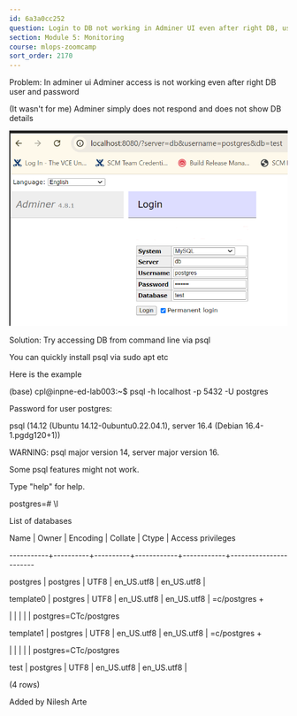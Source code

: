```yaml
---
id: 6a3a0cc252
question: Login to DB not working in Adminer UI even after right DB, user and password.
section: Module 5: Monitoring
course: mlops-zoomcamp
sort_order: 2170
---
```


Problem: In adminer ui Adminer access is not working even after right DB user and password

(It wasn't for me) Adminer simply does not respond and does not show DB details

![Image](images/mlops-zoomcamp/image_c66aba56.png)

Solution: Try accessing DB from command line via psql

You can quickly install psql via sudo apt etc

Here is the example

(base) cpl@inpne-ed-lab003:~$ psql -h localhost -p 5432 -U postgres

Password for user postgres:

psql (14.12 (Ubuntu 14.12-0ubuntu0.22.04.1), server 16.4 (Debian 16.4-1.pgdg120+1))

WARNING: psql major version 14, server major version 16.

Some psql features might not work.

Type "help" for help.

postgres=# \l

List of databases

Name    |  Owner   | Encoding |  Collate   |   Ctype    |   Access privileges

-----------+----------+----------+------------+------------+-----------------------

postgres  | postgres | UTF8     | en_US.utf8 | en_US.utf8 |

template0 | postgres | UTF8     | en_US.utf8 | en_US.utf8 | =c/postgres          +

|          |          |            |            | postgres=CTc/postgres

template1 | postgres | UTF8     | en_US.utf8 | en_US.utf8 | =c/postgres          +

|          |          |            |            | postgres=CTc/postgres

test      | postgres | UTF8     | en_US.utf8 | en_US.utf8 |

(4 rows)

Added by Nilesh Arte

